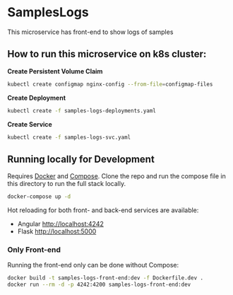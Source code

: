 # SamplesLogs
This microservice has front-end to show logs of samples

## How to run this microservice on k8s cluster:
**Create Persistent Volume Claim**
```bash
kubectl create configmap nginx-config --from-file=configmap-files
```

**Create Deployment**
```bash
kubectl create -f samples-logs-deployments.yaml
```

**Create Service**
```bash
kubectl create -f samples-logs-svc.yaml
```

## Running locally for Development

Requires [Docker](https://docs.docker.com/get-docker/) and [Compose](https://docs.docker.com/compose/install/). Clone the repo and run the compose file in this directory to run the full stack locally.

```bash
docker-compose up -d
```

Hot reloading for both front- and back-end services are available:

- Angular [http://localhost:4242](localhost:4242)
- Flask [http://localhost:5000](localhost:5000)

### Only Front-end

Running the front-end only can be done without Compose:

```bash
docker build -t samples-logs-front-end:dev -f Dockerfile.dev .
docker run --rm -d -p 4242:4200 samples-logs-front-end:dev
```
